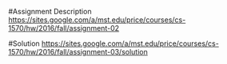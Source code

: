 #Assignment Description
https://sites.google.com/a/mst.edu/price/courses/cs-1570/hw/2016/fall/assignment-02

#Solution
https://sites.google.com/a/mst.edu/price/courses/cs-1570/hw/2016/fall/assignment-03/solution
